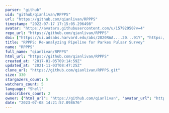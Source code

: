 ```yaml
---
parser: "github"
uid: "github/qianlivan/RPPPS"
url: "https://github.com/qianlivan/RPPPS"
timestamp: "2022-07-17 17:15:05.296498"
avatar: "https://avatars.githubusercontent.com/u/15792950?v=4"
repo_url: "https://github.com/qianlivan/RPPPS"
doi: ["https://ui.adsabs.harvard.edu/abs/2020RAA....20...91Y", "https://ui.adsabs.harvard.edu/abs/2020ascl.soft01013P/abstract"]
title: "RPPPS: Re-analyzing Pipeline for Parkes Pulsar Survey"
name: "RPPPS"
full_name: "qianlivan/RPPPS"
html_url: "https://github.com/qianlivan/RPPPS"
created_at: "2017-01-05T09:14:59Z"
updated_at: "2021-11-03T08:47:25Z"
clone_url: "https://github.com/qianlivan/RPPPS.git"
size: 330
stargazers_count: 5
watchers_count: 5
language: "Shell"
subscribers_count: 2
owner: {"html_url": "https://github.com/qianlivan", "avatar_url": "https://avatars.githubusercontent.com/u/15792950?v=4", "login": "qianlivan", "type": "User"}
date: "2023-07-08 14:21:57.098676"
---
```

